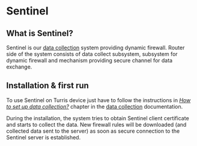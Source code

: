 # Sentinel

## What is Sentinel?
Sentinel is our [data collection](../collect.md) system providing dynamic
firewall. Router side of the system consists of data collect subsystem,
subsystem for dynamic firewall and mechanism providing secure channel for data
exchange.

## Installation & first run

To use Sentinel on Turris device just have to follow the instructions in [_How
to set up data collection?_](../collect.md#how-to-set-up-data-collection) chapter
in the [data collection](../collect.md) documentation.

During the installation, the system tries to obtain Sentinel client
certificate and starts to collect the data. New firewall rules
will be downloaded (and collected data sent to the server) as soon as secure
connection to the Sentinel server is established.
